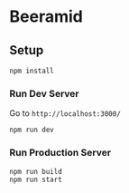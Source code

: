 # Beeramid

## Setup

```
npm install
```

### Run Dev Server

Go to `http://localhost:3000/`

```
npm run dev
```

### Run Production Server

```
npm run build
npm run start
```
